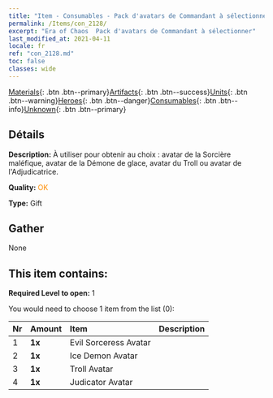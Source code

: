 ```yaml
---
title: "Item - Consumables - Pack d'avatars de Commandant à sélectionner"
permalink: /Items/con_2128/
excerpt: "Era of Chaos  Pack d'avatars de Commandant à sélectionner"
last_modified_at: 2021-04-11
locale: fr
ref: "con_2128.md"
toc: false
classes: wide
---
```

 [Materials](/fr/Items/){: .btn .btn--primary}[Artifacts](/fr/Items/Artifacts/){: .btn .btn--success}[Units](/fr/Items/Units/){: .btn .btn--warning}[Heroes](/fr/Items/Heroes/){: .btn .btn--danger}[Consumables](/fr/Items/Consumables/){: .btn .btn--info}[Unknown](/fr/Items/Unknown/){: .btn .btn--primary}

## Détails
 **Description:** À utiliser pour obtenir au choix : avatar de la Sorcière maléfique, avatar de la Démone de glace, avatar du Troll ou avatar de l'Adjudicatrice.

 **Quality:** <span style="color: #FF8C00">OK</span>

 **Type:** Gift

## Gather

  None

## This item contains:

 **Required Level to open:** 1

 You would need to choose 1 item from the list (0):

  | Nr | Amount |     Item    | Description |
  |:---|:-------|:------------|:-----------:|
  | 1 |  **1x** | Evil Sorceress Avatar |  | 
  | 2 |  **1x** | Ice Demon Avatar |  | 
  | 3 |  **1x** | Troll Avatar |  | 
  | 4 |  **1x** | Judicator Avatar |  | 
